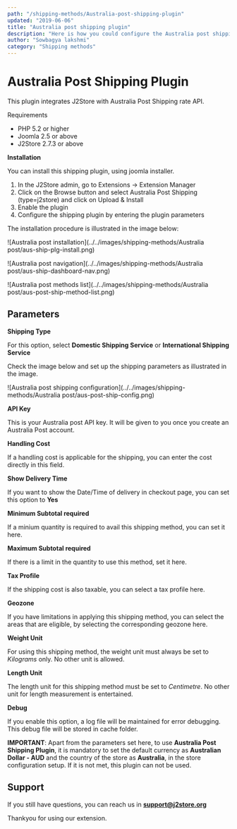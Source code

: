 ```yaml
---
path: "/shipping-methods/Australia-post-shipping-plugin"
updated: "2019-06-06"
title: "Australia post shipping plugin"
description: "Here is how you could configure the Australia post shipping plugin."
author: "Sowbagya lakshmi"
category: "Shipping methods"
---
```


# Australia Post Shipping Plugin

This plugin integrates J2Store with Australia Post Shipping rate API.

Requirements

- PHP 5.2 or higher
- Joomla 2.5 or above
- J2Store 2.7.3 or above

**Installation**

You can install this shipping plugin, using joomla installer.

1. In the J2Store admin, go to Extensions -> Extension Manager
2. Click on the Browse button and select Australia Post Shipping (type=j2store) and click on Upload & Install
3. Enable the plugin
4. Configure the shipping plugin by entering the plugin parameters

The installation procedure is illustrated in the image below:

![Australia post installation](../../images/shipping-methods/Australia post/aus-ship-plg-install.png)

![Australia post navigation](../../images/shipping-methods/Australia post/aus-ship-dashboard-nav.png)

![Australia post methods list](../../images/shipping-methods/Australia post/aus-post-ship-method-list.png)

## Parameters 

**Shipping Type**

For this option, select **Domestic Shipping Service** or **International Shipping Service**

Check the image below and set up the shipping parameters as illustrated in the image.

![Australia post shipping configuration](../../images/shipping-methods/Australia post/aus-post-ship-config.png)

**API Key**

This is your Australia post API key. It will be given to you once you create an Australia Post account.

**Handling Cost**

If a handling cost is applicable for the shipping, you can enter the cost directly in this field.

**Show Delivery Time**

If you want to show the Date/Time of delivery in checkout page, you can set this option to **Yes**

**Minimum Subtotal required**

If a minium quantity is required to avail this shipping method, you can set it here.

**Maximum Subtotal required**

If there is a limit in the quantity to use this method, set it here.

**Tax Profile**

If the shipping cost is also taxable, you can select a tax profile here.

**Geozone**

If you have limitations in applying this shipping method, you can select the areas that are eligible, by selecting the corresponding geozone here.

**Weight Unit**

For using this shipping method, the weight unit must always be set to *Kilograms* only. No other unit is allowed.

**Length Unit**

The length unit for this shipping method must be set to *Centimetre*. No other unit for length measurement is entertained.

**Debug**

If you enable this option, a log file will be maintained for error debugging. This debug file will be stored in cache folder.

**IMPORTANT**: Apart from the parameters set here, to use **Australia Post Shipping Plugin**, it is mandatory to set the default currency as **Australian Dollar - AUD** and the country of the store as **Australia**, in the store configuration setup. If it is not met, this plugin can not be used.

## Support

If you still have questions, you can reach us in [**support@j2store.org**](<mailto:support@j2store.org>)

Thankyou for using our extension.

